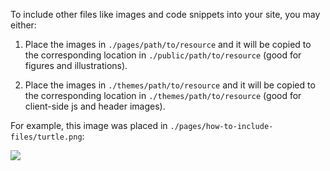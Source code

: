 To include other files like images and code snippets into your site, you may either:

1. Place the images in `./pages/path/to/resource` and it will be copied to the corresponding location in `./public/path/to/resource` (good for figures and illustrations).

2. Place the images in `./themes/path/to/resource` and it will be copied to the corresponding location in `./themes/path/to/resource` (good for client-side js and header images).

For example, this image was placed in `./pages/how-to-include-files/turtle.png`:

![](/how-to-include-other-files/turtle.png)
